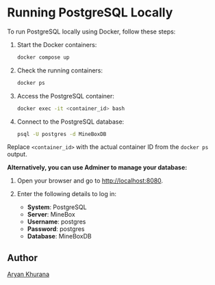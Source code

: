 # Running PostgreSQL Locally

To run PostgreSQL locally using Docker, follow these steps:

1. Start the Docker containers:

   ```bash
   docker compose up
   ```

2. Check the running containers:

   ```bash
   docker ps
   ```

3. Access the PostgreSQL container:

   ```bash
   docker exec -it <container_id> bash
   ```

4. Connect to the PostgreSQL database:

   ```bash
   psql -U postgres -d MineBoxDB
   ```

Replace `<container_id>` with the actual container ID from the `docker ps` output.

**Alternatively, you can use Adminer to manage your database:**

1. Open your browser and go to [http://localhost:8080](http://localhost:8080).

2. Enter the following details to log in:
   - **System**: PostgreSQL
   - **Server**: MineBox
   - **Username**: postgres
   - **Password**: postgres
   - **Database**: MineBoxDB

## Author

[Aryan Khurana](https://github.com/AryanK1511)
